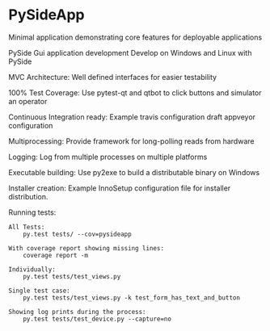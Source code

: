 # PySideApp
Minimal application demonstrating core features for deployable applications


PySide Gui application development
    Develop on Windows and Linux with PySide 

MVC Architecture:
   Well defined interfaces for easier testability 

100% Test Coverage:
    Use pytest-qt and qtbot to click buttons and simulator an operator

Continuous Integration ready:
    Example travis configuration
    draft appveyor configuration

Multiprocessing:
    Provide framework for long-polling reads from hardware

Logging:
    Log from multiple processes on multiple platforms

Executable building:
    Use py2exe to build a distributable binary on Windows

Installer creation:
    Example InnoSetup configuration file for installer distribution.


Running tests:

    All Tests:
        py.test tests/ --cov=pysideapp 

    With coverage report showing missing lines:
        coverage report -m 

    Individually:
        py.test tests/test_views.py 

    Single test case:
        py.test tests/test_views.py -k test_form_has_text_and_button

    Showing log prints during the process:
        py.test tests/test_device.py --capture=no





